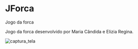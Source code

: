 # JForca
Jogo da forca


Jogo da forca desenvolvido por Maria Cândida e Elizia Regina.




![captura_tela](https://user-images.githubusercontent.com/79120586/116827916-072dde00-ab72-11eb-83a3-0ca7e824126d.png)

